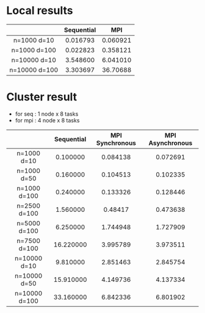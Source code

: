 # Local results

|               | Sequential |    MPI   |
|:-------------:|:----------:|:--------:|
|  n=1000 d=10  |  0.016793  | 0.060921 |
|  n=1000 d=100 |  0.022823  | 0.358121 |
|  n=10000 d=10 |  3.548600  | 6.041010 |
| n=10000 d=100 |  3.303697  | 36.70688 |

# Cluster result
* for seq : 1 node x 8 tasks
* for mpi : 4 node x 8 tasks

|               | Sequential | MPI Synchronous | MPI Asynchronous |
|:-------------:|:----------:|:---------------:|:----------------:|
|  n=1000 d=10  |  0.100000  |     0.084138    |     0.072691     |
|  n=1000 d=50  |  0.160000  |     0.104513    |     0.102335     |
|  n=1000 d=100 |  0.240000  |     0.133326    |     0.128446     |
|  n=2500 d=100 |  1.560000  |     0.48417     |     0.473638     |
|  n=5000 d=100 |  6.250000  |     1.744948    |     1.727909     |
|  n=7500 d=100 |  16.220000 |     3.995789    |     3.973511     |
|  n=10000 d=10 |  9.810000  |     2.851463    |     2.845754     |
|  n=10000 d=50 |  15.910000 |     4.149736    |     4.137334     |
| n=10000 d=100 |  33.160000 |     6.842336    |     6.801902     |

